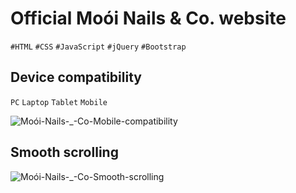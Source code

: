 # Official Moói Nails &amp; Co. website

`#HTML` `#CSS` `#JavaScript` `#jQuery` `#Bootstrap`


## Device compatibility
`PC` `Laptop` `Tablet` `Mobile`

![Moói-Nails-_-Co-Mobile-compatibility](https://user-images.githubusercontent.com/50693947/97366599-f7110b00-187d-11eb-9431-41b2c36150b4.gif)



## Smooth scrolling


![Moói-Nails-_-Co-Smooth-scrolling](https://user-images.githubusercontent.com/50693947/97366464-bfa25e80-187d-11eb-874c-d753fc0e998e.gif)
